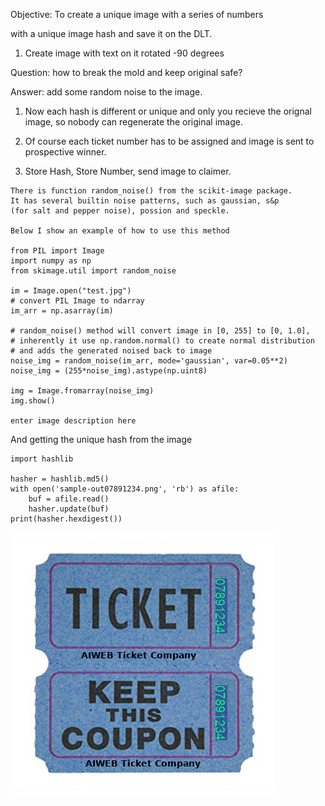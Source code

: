 Objective: To create a unique image with a series of numbers  

with a unique image hash and save it on the DLT.



1) Create image with text on it rotated -90 degrees

Question: how to break the mold and keep original safe?

Answer: add some random noise to the image.

1) Now each hash is different or unique and only you recieve the orignal image, so nobody can regenerate the original image.

2) Of course each ticket number has to be assigned and image is sent to prospective winner.

3) Store Hash, Store Number, send image to claimer.

```
There is function random_noise() from the scikit-image package. 
It has several builtin noise patterns, such as gaussian, s&p 
(for salt and pepper noise), possion and speckle.

Below I show an example of how to use this method

from PIL import Image
import numpy as np
from skimage.util import random_noise

im = Image.open("test.jpg")
# convert PIL Image to ndarray
im_arr = np.asarray(im)

# random_noise() method will convert image in [0, 255] to [0, 1.0],
# inherently it use np.random.normal() to create normal distribution
# and adds the generated noised back to image
noise_img = random_noise(im_arr, mode='gaussian', var=0.05**2)
noise_img = (255*noise_img).astype(np.uint8)

img = Image.fromarray(noise_img)
img.show()

enter image description here
```


And getting the unique hash from the image

```
import hashlib
 
hasher = hashlib.md5()
with open('sample-out07891234.png', 'rb') as afile:
    buf = afile.read()
    hasher.update(buf)
print(hasher.hexdigest())
```
![alt text](https://github.com/jkwebco/Raffle-Wordpress-Plugin/blob/master/image/sample-out07891234.png)
